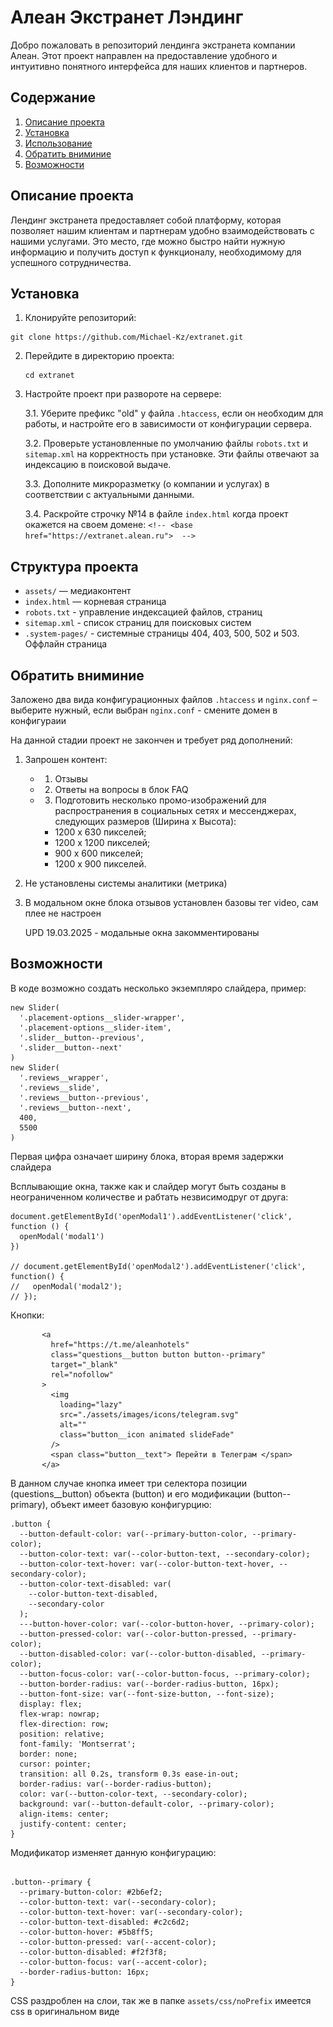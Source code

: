 # Алеан Экстранет Лэндинг

Добро пожаловать в репозиторий лендинга экстранета компании Алеан. Этот проект направлен на предоставление удобного и интуитивно понятного интерфейса для наших клиентов и партнеров.

## Содержание

1. [Описание проекта](#описание-проекта)
2. [Установка](#установка)
3. [Использование](#использование)
4. [Обратить вниминие](#обратить-вниминие)
5. [Возможности](#возможности)

## Описание проекта

Лендинг экстранета предоставляет собой платформу, которая позволяет нашим клиентам и партнерам удобно взаимодействовать с нашими услугами. Это место, где можно быстро найти нужную информацию и получить доступ к функционалу, необходимому для успешного сотрудничества. 



## Установка

1. Клонируйте репозиторий:
   
  ``` 
  git clone https://github.com/Michael-Kz/extranet.git
   ```

2. Перейдите в директорию проекта:
      
   ``` 
   cd extranet 
   ```
   

3. Настройте проект при развороте на сервере:
   
    3.1. Уберите префикс "old" у файла `.htaccess`, если он необходим для работы, и настройте его в зависимости от конфигурации сервера.

   3.2. Проверьте установленные по умолчанию файлы `robots.txt` и `sitemap.xml` на корректность при установке. Эти файлы отвечают за индексацию в поисковой выдаче.

   3.3. Дополните микроразметку (о компании и услугах) в соответствии с актуальными данными.

   3.4. Раскройте строчку №14 в файле `index.html` когда проект окажется на своем домене:
  ``` <!-- <base href="https://extranet.alean.ru">  --> ```
   


## Структура проекта

- `assets/` — медиаконтент
- `index.html` — корневая страница
- `robots.txt` - управление индексацией файлов, страниц
- `sitemap.xml` - список страниц для поисковых систем
- `.system-pages/` - системные страницы 404, 403, 500, 502 и 503. Оффлайн страница 

## Обратить вниминие

Заложено два вида конфигурационных файлов `.htaccess` и `nginx.conf` – выберите нужный, если выбран `nginx.conf` - смените домен в конфигураии   

На данной стадии проект не закончен и требует ряд дополнений: 

1. Запрошен контент:
   - 1. Отзывы 
   - 2. Ответы на вопросы в блок FAQ
   - 3. Подготовить несколько промо-изображений для распространения в социальных сетях и мессенджерах, следующих размеров (Ширина x Высота):
      - 1200 x 630 пикселей;
      - 1200 x 1200 пикселей;
      - 900 x 600 пикселей;
      - 1200 x 900 пикселей.

2. Не установлены системы аналитики (метрика)

3. В модальном окне блока отзывов установлен базовы тег video, сам плее не настроен

    UPD 19.03.2025 - модальные окна закомментированы

## Возможности

В коде возможно создать несколько экземпляро слайдера, пример:

```
new Slider(
  '.placement-options__slider-wrapper',
  '.placement-options__slider-item',
  '.slider__button--previous',
  '.slider__button--next'
)
new Slider(
  '.reviews__wrapper',
  '.reviews__slide',
  '.reviews__button--previous',
  '.reviews__button--next',
  400,
  5500
)
```
Первая цифра означает ширину блока, вторая время задержки слайдера

Всплывающие окна, также как и слайдер могут быть созданы в неограниченном количестве и рабтать незвисимодруг от друга:

```
document.getElementById('openModal1').addEventListener('click', function () {
  openModal('modal1')
})

// document.getElementById('openModal2').addEventListener('click', function() {
//   openModal('modal2');
// });
```

Кнопки: 

   ```
          <a
            href="https://t.me/aleanhotels"
            class="questions__button button button--primary"
            target="_blank"
            rel="nofollow"
          >
            <img
              loading="lazy"
              src="./assets/images/icons/telegram.svg"
              alt=""
              class="button__icon animated slideFade"
            />
            <span class="button__text"> Перейти в Телеграм </span>
          </a>

```
В данном случае кнопка имеет три селектора позиции (questions__button) объекта (button) и его модификации (button--primary), объект имеет базовую конфигурцию:  

```
.button {
  --button-default-color: var(--primary-button-color, --primary-color);
  --button-color-text: var(--color-button-text, --secondary-color);
  --button-color-text-hover: var(--color-button-text-hover, --secondary-color);
  --button-color-text-disabled: var(
    --color-button-text-disabled,
    --secondary-color
  );
  ---button-hover-color: var(--color-button-hover, --primary-color);
  --button-pressed-color: var(--color-button-pressed, --primary-color);
  --button-disabled-color: var(--color-button-disabled, --primary-color);
  --button-focus-color: var(--color-button-focus, --primary-color);
  --button-border-radius: var(--border-radius-button, 16px);
  --button-font-size: var(--font-size-button, --font-size);
  display: flex;
  flex-wrap: nowrap;
  flex-direction: row;
  position: relative;
  font-family: 'Montserrat';
  border: none;
  cursor: pointer;
  transition: all 0.2s, transform 0.3s ease-in-out;
  border-radius: var(--border-radius-button);
  color: var(--button-color-text, --secondary-color);
  background: var(--button-default-color, --primary-color);
  align-items: center;
  justify-content: center;
}
```
Модификатор изменяет данную конфигурацию: 

```

.button--primary {
  --primary-button-color: #2b6ef2;
  --color-button-text: var(--secondary-color);
  --color-button-text-hover: var(--secondary-color);
  --color-button-text-disabled: #c2c6d2;
  --color-button-hover: #5b8ff5;
  --color-button-pressed: var(--accent-color);
  --color-button-disabled: #f2f3f8;
  --color-button-focus: var(--accent-color);
  --border-radius-button: 16px;
}
```
CSS раздроблен на слои, так же в папке `assets/css/noPrefix` имеется css в оригинальном виде